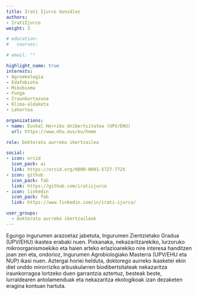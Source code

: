 ```yaml
---
title: Irati Ijurco González
authors:
- IratiIjurco
weight: 3

# education:
#   courses:

# email: ""

highlight_name: true
interests:
- Agroekologia
- Edafobiota
- Mikobioma
- Funga
- Iraunkortasuna
- Klima-aldaketa
- Lehortea

organizations:
- name: Euskal Herriko Unibertsitatea (UPV/EHU)
  url: https://www.ehu.eus/eu/home

role: Doktoratu aurreko ikertzailea

social:
- icon: orcid
  icon_pack: ai
  link: https://orcid.org/0000-0001-5727-772X
- icon: github
  icon_pack: fab
  link: https://github.com/iratiijurco
- icon: linkedin
  icon_pack: fab
  link: https://www.linkedin.com/in/irati-ijurco/

user_groups: 
  - Doktoratu aurreko ikertzaileak
---
```


Egungo ingurumen arazoetaz jabetuta, Ingurumen Zientzietako Gradua (UPV/EHU) ikastea erabaki nuen. Pixkanaka, nekazaritzarekiko, lurzoruko mikroorganismoekiko eta haien arteko erlazioarekiko nire interesa handitzen joan zen eta, ondorioz, Ingurumen Agrobiologiako Masterra (UPV/EHU eta NUP) ikasi nuen. Aztergai horiei helduta, doktorego aurreko ikasketei ekin diet onddo mirorriziko arbuskularren biodibertsitateak nekazaritza iraunkorragoa lortzeko duen garrantzia aztertuz, besteak beste, lurraldearen antolamenduak eta nekazaritza ekologikoak izan dezaketen eragina kontuan hartuta.
